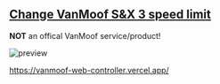 ## [Change VanMoof S&X 3 speed limit](https://vanmoof-web-controller.vercel.app/)

**NOT** an offical VanMoof service/product!

![preview](https://i.imgur.com/k8taZCH.png "preview")

https://vanmoof-web-controller.vercel.app/
